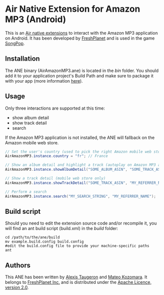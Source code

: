 Air Native Extension for Amazon MP3 (Android)
======================================

This is an [Air native extensions](http://www.adobe.com/devnet/air/native-extensions-for-air.html) to interact with the Amazon MP3 application on Android. It has been developed by [FreshPlanet](http://freshplanet.com) and is used in the game [SongPop](http://songpop.fm).


Installation
---------

The ANE binary (AirAmazonMP3.ane) is located in the *bin* folder. You should add it to your application project's Build Path and make sure to package it with your app (more information [here](http://help.adobe.com/en_US/air/build/WS597e5dadb9cc1e0253f7d2fc1311b491071-8000.html)).


Usage
-----

Only three interactions are supported at this time:
* show album detail
* show track detail
* search

If the Amazon MP3 application is not installed, the ANE will fallback on the Amazon mobile web store.

```actionscript
// Set the user's country (used to pick the right Amazon mobile web store)
AirAmazonMP3.instance.country = "fr"; // France

// Show an album detail and highlight a track (autoplay on Amazon MP3 app)
AirAmazonMP3.instance.showAlbumDetail("SOME_ALBUM_ASIN", "SOME_TRACK_ASIN", "MY_REFERRER_NAME");

// Show a track detail (mobile web store only)
AirAmazonMP3.instance.showTrackDetail("SOME_TRACK_ASIN", "MY_REFERRER_NAME");

// Perform a search
AirAmazonMP3.instance.search("MY_SEARCH_STRING", "MY_REFERRER_NAME");
```


Build script
---------

Should you need to edit the extension source code and/or recompile it, you will find an ant build script (build.xml) in the *build* folder:

    cd /path/to/the/ane/build
    mv example.build.config build.config
    #edit the build.config file to provide your machine-specific paths
    ant

Authors
------

This ANE has been written by [Alexis Taugeron](http://alexistaugeron.com) and [Mateo Kozomara](mateo.kozomara@gmail.com). It belongs to [FreshPlanet Inc.](http://freshplanet.com) and is distributed under the [Apache Licence, version 2.0](http://www.apache.org/licenses/LICENSE-2.0).
